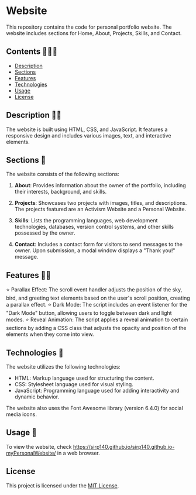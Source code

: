 # Website

This repository contains the code for personal portfolio website. The website includes sections for Home, About, Projects, Skills, and Contact.

## Contents 🕵🏼‍♀️

- [Description](#description)
- [Sections](#sections)
- [Features](#features)
- [Technologies](#technologies)
- [Usage](#usage)
- [License](#license)

## Description ✍🏼

The website is built using HTML, CSS, and JavaScript. It features a responsive design and includes various images, text, and interactive elements.

## Sections 📑

The website consists of the following sections:

1. **About**: Provides information about the owner of the portfolio, including their interests, background, and skills.

2. **Projects**: Showcases two projects with images, titles, and descriptions. The projects featured are an Activism Website and a Personal Website.

3. **Skills**: Lists the programming languages, web development technologies, databases, version control systems, and other skills possessed by the owner.

4. **Contact**: Includes a contact form for visitors to send messages to the owner. Upon submission, a modal window displays a "Thank you!" message.

## Features 👏🏽
  ⭐️ Parallax Effect: The scroll event handler adjusts the position of the sky, bird, and greeting text elements based on the user's scroll position, creating a parallax effect.
  ⭐️ Dark Mode: The script includes an event listener for the "Dark Mode" button, allowing users to toggle between dark and light modes.
  ⭐️ Reveal Animation: The script applies a reveal animation to certain sections by adding a CSS class that adjusts the opacity and position of the elements when they come into view.

## Technologies 🔌

The website utilizes the following technologies:

- HTML: Markup language used for structuring the content.
- CSS: Stylesheet language used for visual styling.
- JavaScript: Programming language used for adding interactivity and dynamic behavior.

The website also uses the Font Awesome library (version 6.4.0) for social media icons.

## Usage 🔋

To view the website, check https://sirp140.github.io/sirp140.github.io-myPersonalWebsite/ in a web browser.

## License 

This project is licensed under the [MIT License](LICENSE).